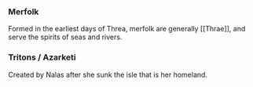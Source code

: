 ### Merfolk
Formed in the earliest days of Threa, merfolk are generally [[Thrae]], and serve the spirits of seas and rivers.

### Tritons / Azarketi
Created by Nalas after she sunk the isle that is her homeland. 